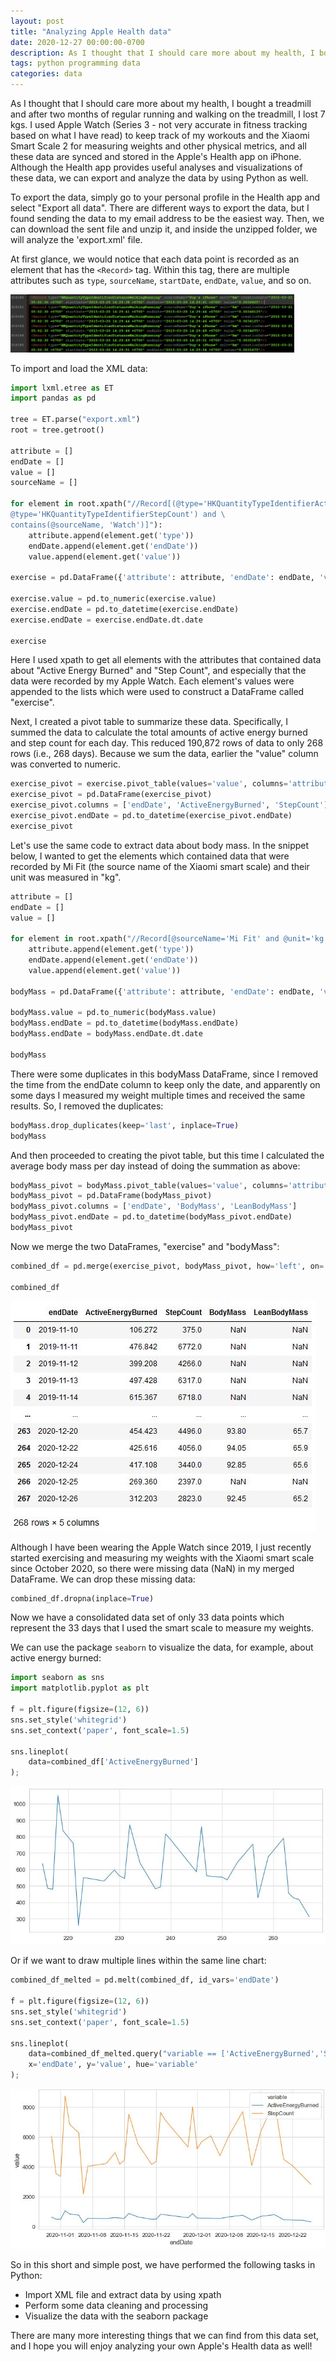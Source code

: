 ```yaml
---
layout: post
title: "Analyzing Apple Health data"
date: 2020-12-27 00:00:00-0700
description: As I thought that I should care more about my health, I bought a treadmill and after two months of regular running and walking on the treadmill, I lost 7 kgs. I used Apple Watch (Series 3 - not very accurate in fitness tracking based on what I have read) to keep track of my workouts and the Xiaomi Smart Scale 2 for measuring weights and other physical metrics, and all these data are synced and stored in the Apple's Health app on iPhone. Although the Health app provides useful analyses and visualizations of these data, we can export and analyze the data by using Python as well.
tags: python programming data
categories: data
---
```

As I thought that I should care more about my health, I bought a treadmill and after two months of regular running and walking on the treadmill, I lost 7 kgs. I used Apple Watch (Series 3 - not very accurate in fitness tracking based on what I have read) to keep track of my workouts and the Xiaomi Smart Scale 2 for measuring weights and other physical metrics, and all these data are synced and stored in the Apple's Health app on iPhone. Although the Health app provides useful analyses and visualizations of these data, we can export and analyze the data by using Python as well.

To export the data, simply go to your personal profile in the Health app and select "Export all data". There are different ways to export the data, but I found sending the data to my email address to be the easiest way. Then, we can download the sent file and unzip it, and inside the unzipped folder, we will analyze the 'export.xml' file.

At first glance, we would notice that each data point is recorded as an element that has the ```<Record>``` tag. Within this tag, there are multiple attributes such as ```type```, ```sourceName```, ```startDate```, ```endDate```, ```value```, and so on.

<img src="/assets/img/blog_27Dec_1.JPG" alt="XML file structure" width="90%">

To import and load the XML data:

```python
import lxml.etree as ET
import pandas as pd

tree = ET.parse("export.xml")
root = tree.getroot()

attribute = []
endDate = []
value = []
sourceName = []

for element in root.xpath("//Record[(@type='HKQuantityTypeIdentifierActiveEnergyBurned' or \
@type='HKQuantityTypeIdentifierStepCount') and \
contains(@sourceName, 'Watch')]"):
    attribute.append(element.get('type'))
    endDate.append(element.get('endDate'))
    value.append(element.get('value'))
    
exercise = pd.DataFrame({'attribute': attribute, 'endDate': endDate, 'value':value})

exercise.value = pd.to_numeric(exercise.value)
exercise.endDate = pd.to_datetime(exercise.endDate)
exercise.endDate = exercise.endDate.dt.date

exercise
```

Here I used xpath to get all elements with the attributes that contained data about "Active Energy Burned" and "Step Count", and especially that the data were recorded by my Apple Watch. Each element's values were appended to the lists which were used to construct a DataFrame called "exercise".

Next, I created a pivot table to summarize these data. Specifically, I summed the data to calculate the total amounts of active energy burned and step count for each day. This reduced 190,872 rows of data to only 268 rows (i.e., 268 days). Because we sum the data, earlier the "value" column was converted to numeric.

```python
exercise_pivot = exercise.pivot_table(values='value', columns='attribute', index='endDate', aggfunc='sum').to_records()
exercise_pivot = pd.DataFrame(exercise_pivot)
exercise_pivot.columns = ['endDate', 'ActiveEnergyBurned', 'StepCount']
exercise_pivot.endDate = pd.to_datetime(exercise_pivot.endDate)
exercise_pivot
```

Let's use the same code to extract data about body mass. In the snippet below, I wanted to get the elements which contained data that were recorded by Mi Fit (the source name of the Xiaomi smart scale) and their unit was measured in "kg".

```python
attribute = []
endDate = []
value = []

for element in root.xpath("//Record[@sourceName='Mi Fit' and @unit='kg']"):
    attribute.append(element.get('type'))
    endDate.append(element.get('endDate'))
    value.append(element.get('value'))
    
bodyMass = pd.DataFrame({'attribute': attribute, 'endDate': endDate, 'value':value})

bodyMass.value = pd.to_numeric(bodyMass.value)
bodyMass.endDate = pd.to_datetime(bodyMass.endDate)
bodyMass.endDate = bodyMass.endDate.dt.date

bodyMass
```

There were some duplicates in this bodyMass DataFrame, since I removed the time from the endDate column to keep only the date, and apparently on some days I measured my weight multiple times and received the same results. So, I removed the duplicates:

```python
bodyMass.drop_duplicates(keep='last', inplace=True)
bodyMass
```

And then proceeded to creating the pivot table, but this time I calculated the average body mass per day instead of doing the summation as above:

```python
bodyMass_pivot = bodyMass.pivot_table(values='value', columns='attribute', index='endDate', aggfunc='mean').to_records()
bodyMass_pivot = pd.DataFrame(bodyMass_pivot)
bodyMass_pivot.columns = ['endDate', 'BodyMass', 'LeanBodyMass']
bodyMass_pivot.endDate = pd.to_datetime(bodyMass_pivot.endDate)
bodyMass_pivot
```

Now we merge the two DataFrames, "exercise" and "bodyMass":

```python
combined_df = pd.merge(exercise_pivot, bodyMass_pivot, how='left', on='endDate')

combined_df
```

![Combined DataFrame](/assets/img/blog_27Dec_2.JPG)

Although I have been wearing the Apple Watch since 2019, I just recently started exercising and measuring my weights with the Xiaomi smart scale since October 2020, so there were missing data (NaN) in my merged DataFrame. We can drop these missing data:

```python
combined_df.dropna(inplace=True)
```

Now we have a consolidated data set of only 33 data points which represent the 33 days that I used the smart scale to measure my weights. 

We can use the package ```seaborn``` to visualize the data, for example, about active energy burned:

```python
import seaborn as sns
import matplotlib.pyplot as plt

f = plt.figure(figsize=(12, 6))
sns.set_style('whitegrid')
sns.set_context('paper', font_scale=1.5)

sns.lineplot(
    data=combined_df['ActiveEnergyBurned']
);
```

![Line plot for active energy burned](/assets/img/blog_27Dec_3.JPG)

Or if we want to draw multiple lines within the same line chart:

```python
combined_df_melted = pd.melt(combined_df, id_vars='endDate')

f = plt.figure(figsize=(12, 6))
sns.set_style('whitegrid')
sns.set_context('paper', font_scale=1.5)

sns.lineplot(
    data=combined_df_melted.query("variable == ['ActiveEnergyBurned','StepCount']"),
    x='endDate', y='value', hue='variable'
);
```

![Line plot for active energy burned and step count](/assets/img/blog_27Dec_4.JPG)

So in this short and simple post, we have performed the following tasks in Python:
- Import XML file and extract data by using xpath
- Perform some data cleaning and processing
- Visualize the data with the seaborn package

There are many more interesting things that we can find from this data set, and I hope you will enjoy analyzing your own Apple's Health data as well!